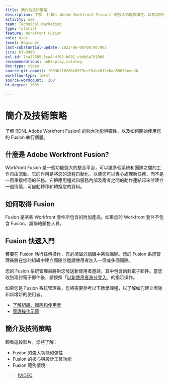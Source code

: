 ```yaml
---
title: 簡介及技術策略
description: 了解  [!DNL Adobe Workfront Fusion] 的強大功能與彈性，以及如何開始使用您的 Fusion 執行個體。
activity: use
team: Technical Marketing
type: Tutorial
feature: Workfront Fusion
role: User
level: Beginner
last-substantial-update: 2023-06-08T00:00:00Z
jira: KT-8999
exl-id: 7ca27805-5ca8-4f62-b691-cbdd6a791060
recommendations: noDisplay,catalog
doc-type: video
source-git-commit: f033b210268e8979ee15abe812e6ad85673eeedb
workflow-type: tm+mt
source-wordcount: '268'
ht-degree: 100%

---
```


# 簡介及技術策略

了解 [!DNL Adobe Workfront Fusion] 的強大功能與彈性，以及如何開始使用您的 Fusion 執行個體。

## 什麼是 Adobe Workfront Fusion?

Workfront Fusion 是一個功能強大的整合平台，可以讓多個系統和團隊之間的工作自由流動。它的作用是將您的流程自動化，以便您可以專心處理新任務，而不是一再重複相同的任務。它把應用程式和服務內部及兩者之間的動作連結起來並建立一個情境，可自動轉移和轉換您的資料。

## 如何取得 Fusion

Fusion 是某些 Workfront 套件所包含的附加產品。如果您的 Workfront 套件不包含 Fusion，請聯絡銷售人員。

## Fusion 快速入門

若要在 Fusion 執行任何操作，您必須屬於組織中某個團隊。您的 Fusion 系統管理員將在您的組織中建立團隊並邀請使用者加入一個或多個團隊。

您的 Fusion 系統管理員將對您發送新使用者邀請，其中包含兩封電子郵件。當您收到兩封電子郵件後，請按照「[以新使用者身分登入](https://experienceleague.adobe.com/docs/workfront-learn/tutorials-workfront/fusion/welcome-to-workfront-fusion/log-in-as-a-new-user.html?lang=zh-Hant)」的指示操作。

如果您是 Fusion 系統管理員，您將需要參考以下教學課程，以了解如何建立團隊和新增新的使用者。

* [了解組織、團隊和使用者](https://experienceleague.adobe.com/docs/workfront-learn/tutorials-workfront/fusion/workfront-fusion-administration/understand-organizations-teams-and-users.html?lang=zh-Hant)
* [管理操作示範](https://experienceleague.adobe.com/docs/workfront-learn/tutorials-workfront/fusion/workfront-fusion-administration/administration-walkthrough.html?lang=zh-Hant)

## 簡介及技術策略

觀看這段影片，您將了解：

* Fusion 的強大功能和彈性
* Fusion 的核心與設計工具功能
* Fusion 範例情境

>[!VIDEO](https://video.tv.adobe.com/v/335259/?quality=12&learn=on)
